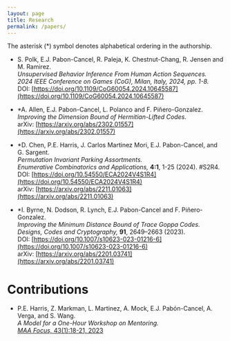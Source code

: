 ```yaml
---
layout: page
title: Research
permalink: /papers/
---
```

The asterisk (*) symbol denotes alphabetical ordering in the authorship.

- S. Polk, E.J. Pabon-Cancel, R. Paleja, K. Chestnut-Chang, R. Jensen and M. Ramirez.  
  *Unsupervised Behavior Inference From Human Action Sequences.*  
  *2024 IEEE Conference on Games (CoG), Milan, Italy, 2024, pp. 1-8.*  
  DOI: [https://doi.org/10.1109/CoG60054.2024.10645587](https://doi.org/10.1109/CoG60054.2024.10645587)

- *A. Allen, E.J. Pabon-Cancel, L. Polanco and F. Piñero-Gonzalez.  
  *Improving the Dimension Bound of Hermitian-Lifted Codes.*  
  arXiv: [https://arxiv.org/abs/2302.01557](https://arxiv.org/abs/2302.01557)

- *D. Chen, P.E. Harris, J. Carlos Martinez Mori, E.J. Pabon-Cancel, and G. Sargent.  
  *Permutation Invariant Parking Assortments.*  
  *Enumerative Combinatorics and Applications,* **4:1**, 1-25 (2024). #S2R4.  
  DOI: [https://doi.org/10.54550/ECA2024V4S1R4](https://doi.org/10.54550/ECA2024V4S1R4)  
  arXiv: [https://arxiv.org/abs/2211.01063](https://arxiv.org/abs/2211.01063)

- *I. Byrne, N. Dodson, R. Lynch, E.J. Pabon-Cancel and F. Piñero-Gonzalez.  
  *Improving the Minimum Distance Bound of Trace Goppa Codes.*  
  *Designs, Codes and Cryptography,* **91**, 2649–2663 (2023).  
  DOI: [https://doi.org/10.1007/s10623-023-01216-6](https://doi.org/10.1007/s10623-023-01216-6)  
  arXiv: [https://arxiv.org/abs/2201.03741](https://arxiv.org/abs/2201.03741)

# Contributions
- P.E. Harris, Z. Markman, L. Martinez, A. Mock, E.J. Pabón-Cancel, A. Verga, and S. Wang.  
  *A Model for a One-Hour Workshop on Mentoring.*  
  [*MAA Focus,* 43(1):18-21, 2023](http://digitaleditions.walsworthprintgroup.com/publication/?m=7656&i=782706&p=18&ver=html5)
